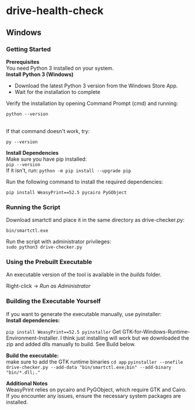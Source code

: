 # drive-health-check
<h2>Windows</h2>
<h3>Getting Started</h3>
<b>Prerequisites</b><br/>
You need Python 3 installed on your system.<br/>
<!-- 
<b>Install Python 3 (Windows)</b>
- Download the latest Python 3 installer from python.org.<br/>
- Run the installer and check the box for "Add Python to PATH".<br/>
- Click Install Now and follow the prompts.<br/> -->
<b>Install Python 3 (Windows)</b>
<br/>

- Download the latest Python 3 version from the Windows Store App.<br/>
- Wait for the installation to complete<br/>

Verify the installation by opening Command Prompt (cmd) and running:
<br/>

```python --version```

<br/>
If that command doesn't work, try:<br/>

```py --version```

<b>Install Dependencies</b><br/>
Make sure you have pip installed:<br/>
```pip --version```
<br/>
If it isn't, run:
```python -m pip install --upgrade pip```<br/>

Run the following command to install the required dependencies:<br/>

```pip install WeasyPrint==52.5 pycairo PyGObject```
<br/>

<h3>Running the Script</h3>
Download smartctl and place it in the same directory as drive-checker.py:<br/>

```bin/smartctl.exe```<br/>

Run the script with administrator privileges:<br/>
```sudo python3 drive-checker.py```
<br/>

<h3>Using the Prebuilt Executable</h3>
An executable version of the tool is available in the <i>builds</i> folder.<br/>

Right-click → <i>Run as Administrator</i><br/>

<h3>Building the Executable Yourself</h3>
If you want to generate the executable manually, use pyinstaller:
<br/>
<b>Install dependencies:</b><br/>

```pip install WeasyPrint==52.5 pyinstaller```
Get GTK-for-Windows-Runtime-Environment-Installer. I think just installing will work but we downloaded the zip and added dlls manually to build. See Build below.
<br/>

<b>Build the executable:</b><br/>
make sure to add the GTK runtime binaries
```cd app```
```pyinstaller --onefile drive-checker.py --add-data "bin/smartctl.exe;bin" --add-binary "bin/*.dll;."```
<br/>

<b>Additional Notes</b><br/>
WeasyPrint relies on pycairo and PyGObject, which require GTK and Cairo.<br/>
If you encounter any issues, ensure the necessary system packages are installed.<br/>
